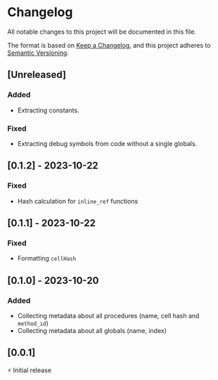 # Changelog

All notable changes to this project will be documented in this file.

The format is based on [Keep a Changelog](https://keepachangelog.com/en/1.0.0/),
and this project adheres to [Semantic Versioning](https://semver.org/spec/v2.0.0.html).

## [Unreleased]

### Added

- Extracting constants.

### Fixed

- Extracting debug symbols from code without a single globals.

## [0.1.2] - 2023-10-22

### Fixed

- Hash calculation for `inline_ref` functions

## [0.1.1] - 2023-10-22

### Fixed

- Formatting `cellHash`

## [0.1.0] - 2023-10-20

### Added

- Collecting metadata about all procedures (name, cell hash and `method_id`)
- Collecting metadata about all globals (name, index)

## [0.0.1]

⚡️ Initial release
